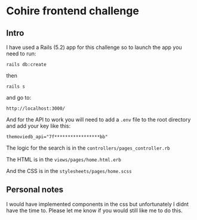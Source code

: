 # Cohire frontend challenge

## Intro

I have used a Rails (5.2) app for this challenge so to launch the app you need to run:

```
rails db:create
```

then


```
rails s
```

and go to:

```
http://localhost:3000/
```

And for the API to work you will need to add a `.env` file to the root directory and add your key like this:

```
themoviedb_api="7f*****************bb"

```

The logic for the search is in the `controllers/pages_controller.rb`

The HTML is in the `views/pages/home.html.erb`

And the CSS is in the `stylesheets/pages/home.scss`

## Personal notes

I would have implemented components in the css but unfortunately I didnt have the time to. Please let me know if you would still like me to do this.
